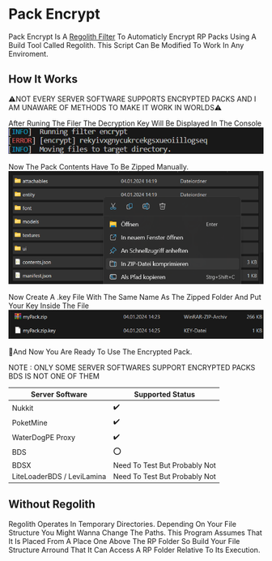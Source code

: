 # Pack Encrypt

Pack Encrypt Is A [Regolith Filter](https://bedrock-oss.github.io/regolith/guide/filters) To Automaticly Encrypt RP Packs Using A Build Tool Called Regolith. This Script Can Be Modified To Work In Any Enviroment.

## How It Works
⚠️NOT EVERY SERVER SOFTWARE SUPPORTS ENCRYPTED PACKS AND I AM UNAWARE OF METHODS TO MAKE IT WORK IN WORLDS⚠️

After Runing The Filer The Decryption Key Will Be Displayed In The Console 
![Getting The Encryption Key](images/image.png)

Now The Pack Contents Have To Be Zipped Manually.
![Zipping The Output](images/image-2.png)

Now Create A .key File With The Same Name As The Zipped Folder And Put Your Key Inside The File
![How To Use](images/image-3.png)

🎉And Now You Are Ready To Use The Encrypted Pack.

NOTE : ONLY SOME SERVER SOFTWARES SUPPORT ENCRYPTED PACKS
BDS IS NOT ONE OF THEM

| Server Software | Supported Status |
| ----------- | ----------- |
| Nukkit | ✔️ |
| PoketMine | ✔️ |
| WaterDogPE Proxy | ✔️ |
| BDS | ⭕ |
| BDSX | Need To Test But Probably Not |
| LiteLoaderBDS / LeviLamina | Need To Test But Probably Not |

## Without Regolith
Regolith Operates In Temporary Directories. Depending On Your File Structure You Might Wanna Change The Paths. This Program Assumes That It Is Placed From A Place One Above The RP Folder So Build Your File Structure Arround That It Can Access A RP Folder Relative To Its Execution.

